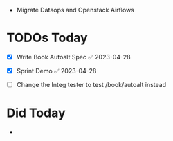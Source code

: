 * Migrate Dataops and Openstack Airflows

# TODOs Today
* [x] Write Book Autoalt Spec ✅ 2023-04-28
* [x] Sprint Demo ✅ 2023-04-28
* [ ] Change the Integ tester to test /book/autoalt instead


# Did Today
* 